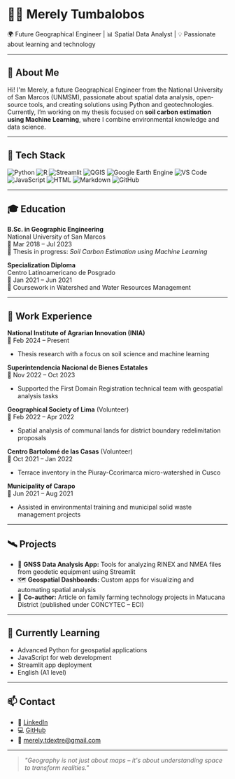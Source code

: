 # 👩‍💻 Merely Tumbalobos

🌍 Future Geographical Engineer | 📊 Spatial Data Analyst | 💡 Passionate about learning and technology

---

## 👋 About Me

Hi! I'm Merely, a future Geographical Engineer from the National University of San Marcos (UNMSM), passionate about spatial data analysis, open-source tools, and creating solutions using Python and geotechnologies. Currently, I’m working on my thesis focused on **soil carbon estimation using Machine Learning**, where I combine environmental knowledge and data science.

---

## 🚀 Tech Stack

<p align="left">
  <img src="https://img.shields.io/badge/Python-3776AB?style=for-the-badge&logo=python&logoColor=white" alt="Python">
  <img src="https://img.shields.io/badge/R-276DC3?style=for-the-badge&logo=r&logoColor=white" alt="R">
  <img src="https://img.shields.io/badge/Streamlit-FF4B4B?style=for-the-badge&logo=streamlit&logoColor=white" alt="Streamlit">
  <img src="https://img.shields.io/badge/QGIS-589632?style=for-the-badge&logo=qgis&logoColor=white" alt="QGIS">
  <img src="https://img.shields.io/badge/Google_Earth_Engine-3C3C3C?style=for-the-badge&logo=google&logoColor=white" alt="Google Earth Engine">
  <img src="https://img.shields.io/badge/VS_Code-007ACC?style=for-the-badge&logo=visual-studio-code&logoColor=white" alt="VS Code">
  <img src="https://img.shields.io/badge/JavaScript-F7DF1E?style=for-the-badge&logo=javascript&logoColor=black" alt="JavaScript">
  <img src="https://img.shields.io/badge/HTML5-E34F26?style=for-the-badge&logo=html5&logoColor=white" alt="HTML">
  <img src="https://img.shields.io/badge/Markdown-000000?style=for-the-badge&logo=markdown&logoColor=white" alt="Markdown">
  <img src="https://img.shields.io/badge/GitHub-181717?style=for-the-badge&logo=github&logoColor=white" alt="GitHub">
</p>

---

## 🎓 Education

**B.Sc. in Geographic Engineering**  
National University of San Marcos  
📅 Mar 2018 – Jul 2023  
📝 Thesis in progress: *Soil Carbon Estimation using Machine Learning*

**Specialization Diploma**  
Centro Latinoamericano de Posgrado  
📅 Jan 2021 – Jun 2021  
📌 Coursework in Watershed and Water Resources Management

---

## 🧪 Work Experience

**National Institute of Agrarian Innovation (INIA)**  
📅 Feb 2024 – Present  
- Thesis research with a focus on soil science and machine learning

**Superintendencia Nacional de Bienes Estatales**  
📅 Nov 2022 – Oct 2023  
- Supported the First Domain Registration technical team with geospatial analysis tasks

**Geographical Society of Lima** (Volunteer)  
📅 Feb 2022 – Apr 2022  
- Spatial analysis of communal lands for district boundary redelimitation proposals

**Centro Bartolomé de las Casas** (Volunteer)  
📅 Oct 2021 – Jan 2022  
- Terrace inventory in the Piuray-Ccorimarca micro-watershed in Cusco

**Municipality of Carapo**  
📅 Jun 2021 – Aug 2021  
- Assisted in environmental training and municipal solid waste management projects

---

## 🛰 Projects

- 📡 **GNSS Data Analysis App:** Tools for analyzing RINEX and NMEA files from geodetic equipment using Streamlit
- 🗺️ **Geospatial Dashboards:** Custom apps for visualizing and automating spatial analysis
- 📝 **Co-author:** Article on family farming technology projects in Matucana District (published under CONCYTEC – ECI)

---

## 🌱 Currently Learning

- Advanced Python for geospatial applications  
- JavaScript for web development  
- Streamlit app deployment  
- English (A1 level)

---

## 📫 Contact

- 🔗 [LinkedIn](https://www.linkedin.com/in/merely-tumbalobos-014b76186/)
- 💻 [GitHub](https://github.com/Merely22)
- 📧 merely.tdextre@gmail.com

---

> _"Geography is not just about maps – it's about understanding space to transform realities."_
